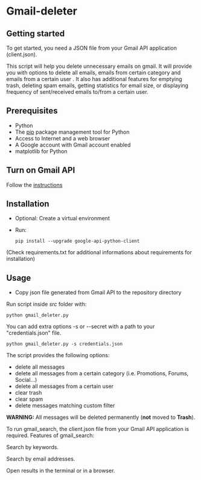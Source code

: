 # Gmail-deleter

Getting started
---------------
To get started, you need a JSON file from your Gmail API application (client.json).

This script will help you delete unnecessary emails on gmail. It will provide you with options to delete all emails, emails from certain category and emails from a certain user . It also has additional features for emptying trash, deleting spam emails, getting statistics for email size, or displaying frequency of sent/received emails to/from a certain user.


Prerequisites
-------------

 - Python
 - The [pip](https://pypi.python.org/pypi/pip) package management tool for Python
 - Access to Internet and a web browser
 - A Google account with Gmail account enabled
 - matplotlib for Python


Turn on Gmail API
-----------------

Follow the [instructions](https://developers.google.com/gmail/api/quickstart/python#step_1_turn_on_the_api_name)

Installation
------------

 - Optional: Create a virtual environment

 - Run:

   `pip install --upgrade google-api-python-client`


(Check requirements.txt for additional informations about requirements for installation)

Usage
-----

 - Copy json file generated from Gmail API to the repository directory


Run script inside *src* folder with:

`python gmail_deleter.py`

You can add extra options -s or --secret with a path to your "credentials.json" file.

`python gmail_deleter.py -s credentials.json`

The script provides the following options:
 - delete all messages
 - delete all messages from a certain category (i.e. Promotions, Forums, Social...)
 - delete all messages from a certain user
 - clear trash
 - clear spam
 - delete messages matching custom filter

**WARNING:** All messages will be deleted permanently (**not** moved to **Trash**).

To run gmail_search, the client.json file from your Gmail API application is required.
Features of gmail_search:

Search by keywords.

Search by email addresses.

Open results in the terminal or in a browser.
